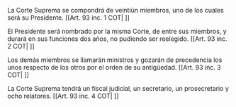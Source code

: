 La Corte Suprema se compondrá de veintiún miembros, uno de los cuales será su Presidente. [[Art. 93 inc. 1 COT| ]]

El Presidente será nombrado por la misma Corte, de entre sus miembros, y durará en sus funciones dos años, no pudiendo ser reelegido. [[Art. 93 inc. 2 COT| ]]

Los demás miembros se llamarán ministros y gozarán de precedencia los unos respecto de los otros por el orden de su antigüedad. [[Art. 93 inc. 3 COT| ]]

La Corte Suprema tendrá un fiscal judicial, un secretario, un prosecretario y ocho relatores. [[Art. 93 inc. 4 COT| ]]